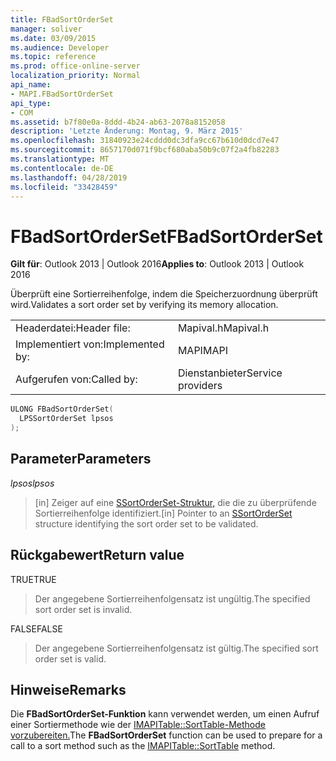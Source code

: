 ```yaml
---
title: FBadSortOrderSet
manager: soliver
ms.date: 03/09/2015
ms.audience: Developer
ms.topic: reference
ms.prod: office-online-server
localization_priority: Normal
api_name:
- MAPI.FBadSortOrderSet
api_type:
- COM
ms.assetid: b7f80e0a-8ddd-4b24-ab63-2078a8152058
description: 'Letzte Änderung: Montag, 9. März 2015'
ms.openlocfilehash: 31840923e24cddd0dc3dfa9cc67b610d0dcd7e47
ms.sourcegitcommit: 8657170d071f9bcf680aba50b9c07f2a4fb82283
ms.translationtype: MT
ms.contentlocale: de-DE
ms.lasthandoff: 04/28/2019
ms.locfileid: "33428459"
---
```

# <a name="fbadsortorderset"></a><span data-ttu-id="ba273-103">FBadSortOrderSet</span><span class="sxs-lookup"><span data-stu-id="ba273-103">FBadSortOrderSet</span></span>

  
  
<span data-ttu-id="ba273-104">**Gilt für**: Outlook 2013 | Outlook 2016</span><span class="sxs-lookup"><span data-stu-id="ba273-104">**Applies to**: Outlook 2013 | Outlook 2016</span></span> 
  
<span data-ttu-id="ba273-105">Überprüft eine Sortierreihenfolge, indem die Speicherzuordnung überprüft wird.</span><span class="sxs-lookup"><span data-stu-id="ba273-105">Validates a sort order set by verifying its memory allocation.</span></span> 
  
|||
|:-----|:-----|
|<span data-ttu-id="ba273-106">Headerdatei:</span><span class="sxs-lookup"><span data-stu-id="ba273-106">Header file:</span></span>  <br/> |<span data-ttu-id="ba273-107">Mapival.h</span><span class="sxs-lookup"><span data-stu-id="ba273-107">Mapival.h</span></span>  <br/> |
|<span data-ttu-id="ba273-108">Implementiert von:</span><span class="sxs-lookup"><span data-stu-id="ba273-108">Implemented by:</span></span>  <br/> |<span data-ttu-id="ba273-109">MAPI</span><span class="sxs-lookup"><span data-stu-id="ba273-109">MAPI</span></span>  <br/> |
|<span data-ttu-id="ba273-110">Aufgerufen von:</span><span class="sxs-lookup"><span data-stu-id="ba273-110">Called by:</span></span>  <br/> |<span data-ttu-id="ba273-111">Dienstanbieter</span><span class="sxs-lookup"><span data-stu-id="ba273-111">Service providers</span></span>  <br/> |
   
```cpp
ULONG FBadSortOrderSet(
  LPSSortOrderSet lpsos
);
```

## <a name="parameters"></a><span data-ttu-id="ba273-112">Parameter</span><span class="sxs-lookup"><span data-stu-id="ba273-112">Parameters</span></span>

 <span data-ttu-id="ba273-113">_lpsos_</span><span class="sxs-lookup"><span data-stu-id="ba273-113">_lpsos_</span></span>
  
> <span data-ttu-id="ba273-114">[in] Zeiger auf eine [SSortOrderSet-Struktur,](ssortorderset.md) die die zu überprüfende Sortierreihenfolge identifiziert.</span><span class="sxs-lookup"><span data-stu-id="ba273-114">[in] Pointer to an [SSortOrderSet](ssortorderset.md) structure identifying the sort order set to be validated.</span></span> 
    
## <a name="return-value"></a><span data-ttu-id="ba273-115">Rückgabewert</span><span class="sxs-lookup"><span data-stu-id="ba273-115">Return value</span></span>

<span data-ttu-id="ba273-116">TRUE</span><span class="sxs-lookup"><span data-stu-id="ba273-116">TRUE</span></span> 
  
> <span data-ttu-id="ba273-117">Der angegebene Sortierreihenfolgensatz ist ungültig.</span><span class="sxs-lookup"><span data-stu-id="ba273-117">The specified sort order set is invalid.</span></span> 
    
<span data-ttu-id="ba273-118">FALSE</span><span class="sxs-lookup"><span data-stu-id="ba273-118">FALSE</span></span> 
  
> <span data-ttu-id="ba273-119">Der angegebene Sortierreihenfolgensatz ist gültig.</span><span class="sxs-lookup"><span data-stu-id="ba273-119">The specified sort order set is valid.</span></span>
    
## <a name="remarks"></a><span data-ttu-id="ba273-120">Hinweise</span><span class="sxs-lookup"><span data-stu-id="ba273-120">Remarks</span></span>

<span data-ttu-id="ba273-121">Die **FBadSortOrderSet-Funktion** kann verwendet werden, um einen Aufruf einer Sortiermethode wie der [IMAPITable::SortTable-Methode vorzubereiten.](imapitable-sorttable.md)</span><span class="sxs-lookup"><span data-stu-id="ba273-121">The **FBadSortOrderSet** function can be used to prepare for a call to a sort method such as the [IMAPITable::SortTable](imapitable-sorttable.md) method.</span></span> 
  

